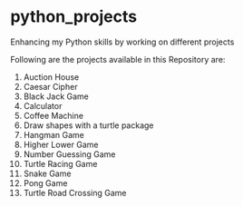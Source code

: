 # python_projects
Enhancing my Python skills by working on different projects

Following are the projects available in this Repository are:
1. Auction House
2. Caesar Cipher
3. Black Jack Game
4. Calculator
5. Coffee Machine
6. Draw shapes with a turtle package
7. Hangman Game
8. Higher Lower Game
9. Number Guessing Game
10. Turtle Racing Game
11. Snake Game
12. Pong Game
13. Turtle Road Crossing Game
